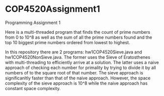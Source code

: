 # COP4520Assignment1
Programming Assignment 1

Here is a multi-threaded program that finds the count of prime numbers from 0 to 10^8 as well as the sum of all the prime numbers found and the top 10 biggest prime numbers ordered from lowest to highest. 

In this repository there are 2 programs: hw1COP4520Sieve.java and hw1COP4520NonSieve.java. The former uses the Sieve of Eratosthenes with multi-threading to efficiently arrive at a solution. The latter uses a naive approach of checking each number for primality by trying to divide it by all numbers of to the square root of that number. The sieve approach is significanltly faster than that of the naive approach. However, the space complexity of the sieve approach is 10^8 while the naive approach has constant space complexity. 
